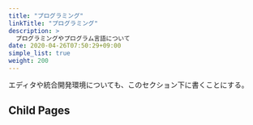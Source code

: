```yaml
---
title: "プログラミング"
linkTitle: "プログラミング"
description: >
  プログラミングやプログラム言語について
date: 2020-04-26T07:50:29+09:00
simple_list: true
weight: 200
---
```


エディタや統合開発環境についても、このセクション下に書くことにする。

## Child Pages
